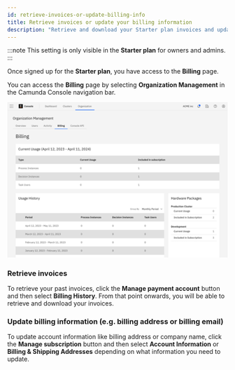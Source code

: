 ```yaml
---
id: retrieve-invoices-or-update-billing-info
title: Retrieve invoices or update your billing information
description: "Retrieve and download your Starter plan invoices and update your billing information"
---
```


:::note
This setting is only visible in the **Starter plan** for owners and admins.
:::

Once signed up for the **Starter plan**, you have access to the **Billing** page.

You can access the **Billing** page by selecting **Organization Management** in the Camunda Console navigation bar.

![billing-overview](./img/billing-overview.png)

### Retrieve invoices

To retrieve your past invoices, click the **Manage payment account** button and then select **Billing History**. From that point onwards, you will be able to retrieve and download your invoices.

### Update billing information (e.g. billing address or billing email)

To update account information like billing address or company name, click the **Manage subscription** button and then select **Account Information** or **Billing & Shipping Addresses** depending on what information you need to update.
